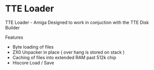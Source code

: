 # TTE Loader
TTE Loader - Amiga
Designed to work in conjuction with the TTE Disk Builder

Features
* Byte loading of files
* ZX0 Unpacker in place ( over hang is stored on stack )
* Caching of files into extended RAM past 512k chip
* Hiscore Load / Save


